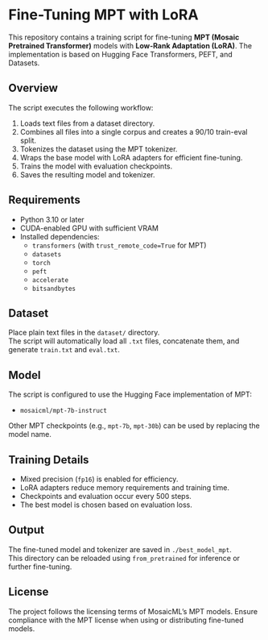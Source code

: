 # Fine-Tuning MPT with LoRA

This repository contains a training script for fine-tuning **MPT (Mosaic Pretrained Transformer)** models with **Low-Rank Adaptation (LoRA)**. The implementation is based on Hugging Face Transformers, PEFT, and Datasets.

## Overview

The script executes the following workflow:

1. Loads text files from a dataset directory.  
2. Combines all files into a single corpus and creates a 90/10 train-eval split.  
3. Tokenizes the dataset using the MPT tokenizer.  
4. Wraps the base model with LoRA adapters for efficient fine-tuning.  
5. Trains the model with evaluation checkpoints.  
6. Saves the resulting model and tokenizer.  

## Requirements

- Python 3.10 or later  
- CUDA-enabled GPU with sufficient VRAM  
- Installed dependencies:  
  - `transformers` (with `trust_remote_code=True` for MPT)  
  - `datasets`  
  - `torch`  
  - `peft`  
  - `accelerate`  
  - `bitsandbytes`  

## Dataset

Place plain text files in the `dataset/` directory.  
The script will automatically load all `.txt` files, concatenate them, and generate `train.txt` and `eval.txt`.

## Model

The script is configured to use the Hugging Face implementation of MPT:

- `mosaicml/mpt-7b-instruct`  

Other MPT checkpoints (e.g., `mpt-7b`, `mpt-30b`) can be used by replacing the model name.

## Training Details

- Mixed precision (`fp16`) is enabled for efficiency.  
- LoRA adapters reduce memory requirements and training time.  
- Checkpoints and evaluation occur every 500 steps.  
- The best model is chosen based on evaluation loss.  

## Output

The fine-tuned model and tokenizer are saved in `./best_model_mpt`.  
This directory can be reloaded using `from_pretrained` for inference or further fine-tuning.

## License

The project follows the licensing terms of MosaicML’s MPT models. Ensure compliance with the MPT license when using or distributing fine-tuned models.

